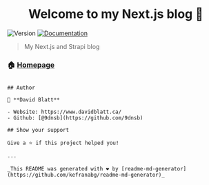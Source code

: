 <h1 align="center">Welcome to my Next.js blog 👋</h1>
<p>
  <img alt="Version" src="https://img.shields.io/badge/version-0.1.0-blue.svg?cacheSeconds=2592000" />
  <a href="https://github.com/9dnsb/nextjs_frontend" target="_blank">
    <img alt="Documentation" src="https://img.shields.io/badge/documentation-yes-brightgreen.svg" />
  </a>

</p>

> My Next.js and Strapi blog

### 🏠 [Homepage](https://www.davidblatt.ca/)

```

## Author

👤 **David Blatt**

- Website: https://www.davidblatt.ca/
- Github: [@9dnsb](https://github.com/9dnsb)

## Show your support

Give a ⭐️ if this project helped you!

---

_This README was generated with ❤️ by [readme-md-generator](https://github.com/kefranabg/readme-md-generator)_
```
